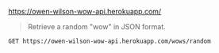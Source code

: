 https://owen-wilson-wow-api.herokuapp.com/

> Retrieve a random "wow" in JSON format.

```
GET https://owen-wilson-wow-api.herokuapp.com/wows/random
```